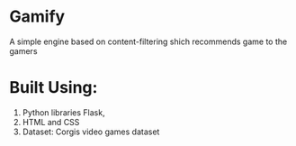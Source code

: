 # Gamify

A simple engine based on content-filtering shich recommends game to the gamers

# Built Using:
  1. Python libraries Flask,
  2. HTML and CSS
  3. Dataset: Corgis video games dataset
